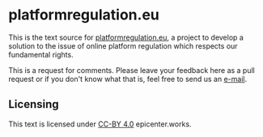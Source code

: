 # platformregulation.eu

This is the text source for [platformregulation.eu](https://platformregulation.eu), a project to develop a solution to the issue of online platform regulation which respects our fundamental rights.

This is a request for comments. Please leave your feedback here as a pull request or if you don't know what that is, feel free to send us an [e-mail](mailto:feedback@platformregulation.eu).

## Licensing

This text is licensed under [CC-BY 4.0](https://creativecommons.org/licenses/by/4.0/) epicenter.works.
